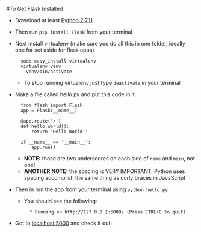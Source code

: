 #To Get Flask Installed
- Download at least [Python 2.7.11](https://www.python.org/downloads/)  
- Then run `pip install Flask` from your terminal
- Next install virtualenv (make sure you do all this in one folder, ideally one for set aside for flask apps)

		sudo easy_install virtualenv  
		virtualenv venv  
		. venv/bin/activate  


	- To stop running virtualenv just type `deactivate` in your terminal
- Make a file called hello.py and put this code in it:

		from flask import Flask
		app = Flask(__name__)

		@app.route('/')
		def hello_world():
    		return 'Hello World!'

		if __name__ == '__main__':
    		app.run()
    		
	- **NOTE:** those are two underscores on each side of `name` and `main`, not one!
	- **ANOTHER NOTE:** the spacing is VERY IMPORTANT, Python uses spacing accomplish the same thing as curly braces in JavaScript
- Then in run the app from your terminal using `python hello.py`
	- You should see the following:
			
			* Running on http://127.0.0.1:5000/ (Press CTRL+C to quit)

- Got to <localhost:5000> and check it out!